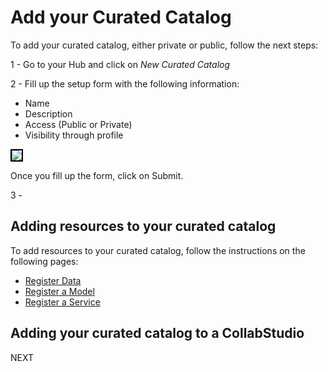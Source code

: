 # Add your Curated Catalog

To add your curated catalog, either private or public, follow the next steps:

1 - Go to your Hub and click on *New Curated Catalog*

2 - Fill up the setup form with the following information:
    
- Name
- Description
- Access (Public or Private)
- Visibility through profile

<img src="../pics/form.png" style="border: 2px solid black;">

Once you fill up the form, click on Submit.

3 - 

## Adding resources to your curated catalog

To add resources to your curated catalog, follow the instructions on the following pages: 

- [Register Data](../register-data.md)
- [Register a Model](../register-data.md)
- [Register a Service](../register-data.md)

## Adding your curated catalog to a CollabStudio

NEXT